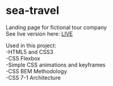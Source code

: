 # sea-travel
Landing page for fictional tour company  
See live version here: 
[LIVE](http://serwer.iksel.com.pl/ftp/sea-travel/)    

Used in this project:  
-HTML5 and CSS3  
-CSS Flexbox  
-Simple CSS animations and keyframes  
-CSS BEM Methodology  
-CSS 7-1 Architecture  

